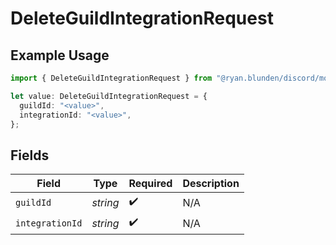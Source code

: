 # DeleteGuildIntegrationRequest

## Example Usage

```typescript
import { DeleteGuildIntegrationRequest } from "@ryan.blunden/discord/models/operations";

let value: DeleteGuildIntegrationRequest = {
  guildId: "<value>",
  integrationId: "<value>",
};
```

## Fields

| Field              | Type               | Required           | Description        |
| ------------------ | ------------------ | ------------------ | ------------------ |
| `guildId`          | *string*           | :heavy_check_mark: | N/A                |
| `integrationId`    | *string*           | :heavy_check_mark: | N/A                |